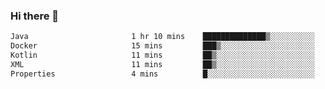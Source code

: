 ### Hi there 👋

<!--START_SECTION:waka-->

```txt
Java                       1 hr 10 mins    ██████████████▒░░░░░░░░░░   57.91 %
Docker                     15 mins         ███▒░░░░░░░░░░░░░░░░░░░░░   13.08 %
Kotlin                     11 mins         ██▒░░░░░░░░░░░░░░░░░░░░░░   09.68 %
XML                        11 mins         ██▒░░░░░░░░░░░░░░░░░░░░░░   09.40 %
Properties                 4 mins          █░░░░░░░░░░░░░░░░░░░░░░░░   03.64 %
```

<!--END_SECTION:waka-->

<!--
**jerry-shao/jerry-shao** is a ✨ _special_ ✨ repository because its `README.md` (this file) appears on your GitHub profile.

Here are some ideas to get you started:

- 🔭 I’m currently working on ...
- 🌱 I’m currently learning ...
- 👯 I’m looking to collaborate on ...
- 🤔 I’m looking for help with ...
- 💬 Ask me about ...
- 📫 How to reach me: ...
- 😄 Pronouns: ...
- ⚡ Fun fact: ...
-->
